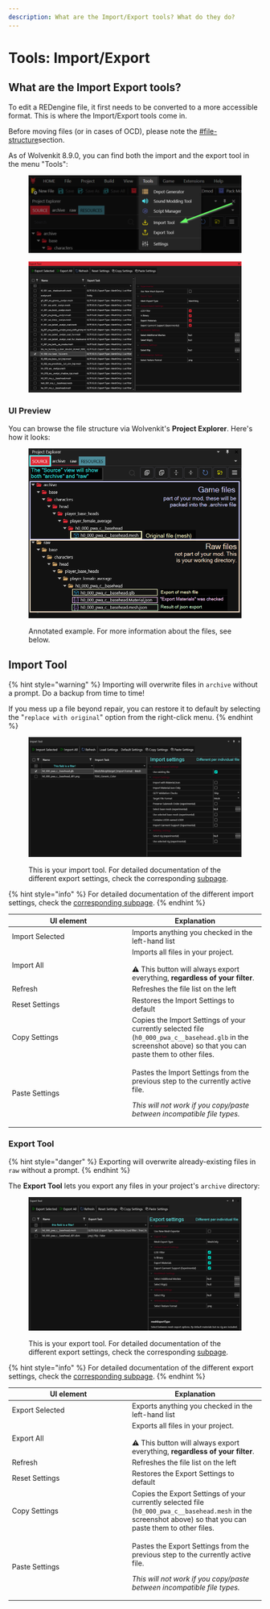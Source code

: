 ```yaml
---
description: What are the Import/Export tools? What do they do?
---
```


# Tools: Import/Export

## What are the Import Export tools?

To edit a REDengine file, it first needs to be converted to a more accessible format. This is where the Import/Export tools come in.

Before moving files (or in cases of OCD), please note the [#file-structure](./#file-structure "mention")section.

As of Wolvenkit 8.9.0, you can find both the import and the export tool in the menu "Tools":&#x20;

<figure><img src="../../../.gitbook/assets/import_export_tool_GUI.png" alt=""><figcaption></figcaption></figure>

<figure><img src="../../../.gitbook/assets/updated_export_tool.png" alt=""><figcaption></figcaption></figure>

### UI Preview

You can browse the file structure via Wolvenkit's **Project Explorer**. Here's how it looks:

<figure><img src="../../../.gitbook/assets/import_export_project_view_explained.png" alt=""><figcaption><p>Annotated example. For more information about the files, see below.</p></figcaption></figure>

## Import Tool

{% hint style="warning" %}
Importing will overwrite files in `archive` without a prompt. Do a backup from time to time!

If you mess up a file beyond repair, you can  restore it to default by selecting the "`replace with original`" option from the right-click menu.
{% endhint %}

<figure><img src="../../../.gitbook/assets/import_tool.png" alt=""><figcaption><p>This is your import tool. For detailed documentation of the different export settings, check the corresponding <a href="import-settings.md">subpage</a>.</p></figcaption></figure>

{% hint style="info" %}
For detailed documentation of the different import settings, check the [corresponding subpage](import-settings.md).
{% endhint %}

<table><thead><tr><th width="225">UI element</th><th>Explanation</th></tr></thead><tbody><tr><td>Import Selected</td><td>Imports anything you checked in the left-hand list</td></tr><tr><td>Import All</td><td>Imports all files in your project.<br><br>⚠ This button will always export everything, <strong>regardless of your filter</strong>.</td></tr><tr><td>Refresh</td><td>Refreshes the file list on the left</td></tr><tr><td>Reset Settings</td><td>Restores the Import Settings to default</td></tr><tr><td>Copy Settings</td><td>Copies the Import Settings of your currently selected file (<code>h0_000_pwa_c__basehead.glb</code> in the screenshot above) so that you can paste them to other files.</td></tr><tr><td>Paste Settings</td><td><p>Pastes the Import Settings from the previous step to the currently active file. </p><p><em>This will not work if you copy/paste between incompatible file types.</em></p></td></tr></tbody></table>

### Export Tool

{% hint style="danger" %}
Exporting will overwrite already-existing files in `raw` without a prompt.
{% endhint %}

The **Export Tool** lets you export any files in your project's `archive` directory:

<figure><img src="../../../.gitbook/assets/export_tool.png" alt=""><figcaption><p>This is your export tool. For detailed documentation of the different export settings, check the corresponding <a href="export-settings.md">subpage</a>.</p></figcaption></figure>

{% hint style="info" %}
For detailed documentation of the different export settings, check the [corresponding subpage](export-settings.md).
{% endhint %}

<table><thead><tr><th width="225">UI element</th><th>Explanation</th></tr></thead><tbody><tr><td>Export Selected</td><td>Exports anything you checked in the left-hand list</td></tr><tr><td>Export All</td><td>Exports all files in your project.<br><br>⚠ This button will always export everything, <strong>regardless of your filter</strong>.</td></tr><tr><td>Refresh</td><td>Refreshes the file list on the left</td></tr><tr><td>Reset Settings</td><td>Restores the Export Settings to default</td></tr><tr><td>Copy Settings</td><td>Copies the Export Settings of your currently selected file (<code>h0_000_pwa_c__basehead.mesh</code> in the screenshot above) so that you can paste them to other files.</td></tr><tr><td>Paste Settings</td><td><p>Pastes the Export Settings from the previous step to the currently active file. </p><p><em>This will not work if you copy/paste between incompatible file types.</em></p></td></tr></tbody></table>

